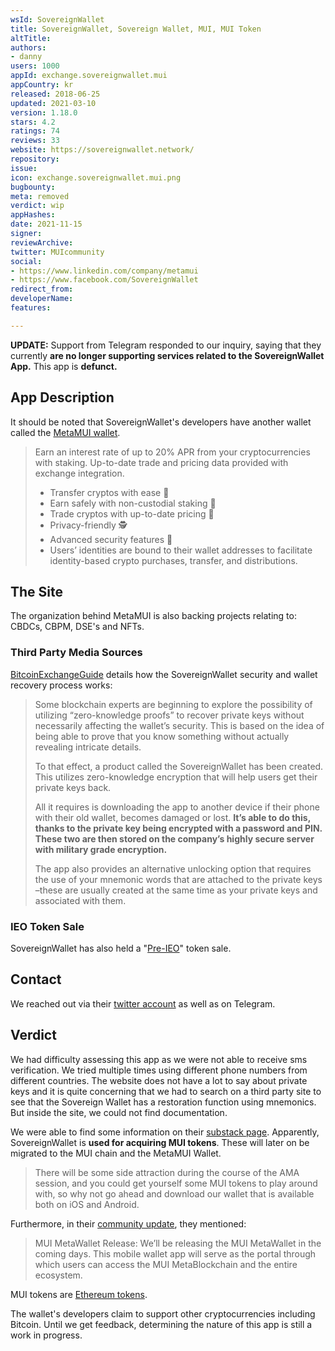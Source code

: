 ```yaml
---
wsId: SovereignWallet
title: SovereignWallet, Sovereign Wallet, MUI, MUI Token
altTitle: 
authors:
- danny
users: 1000
appId: exchange.sovereignwallet.mui
appCountry: kr
released: 2018-06-25
updated: 2021-03-10
version: 1.18.0
stars: 4.2
ratings: 74
reviews: 33
website: https://sovereignwallet.network/
repository: 
issue: 
icon: exchange.sovereignwallet.mui.png
bugbounty: 
meta: removed
verdict: wip
appHashes: 
date: 2021-11-15
signer: 
reviewArchive: 
twitter: MUIcommunity
social:
- https://www.linkedin.com/company/metamui
- https://www.facebook.com/SovereignWallet
redirect_from: 
developerName: 
features: 

---
```


**UPDATE:** Support from Telegram responded to our inquiry, saying that they currently **are no longer supporting services related to the SovereignWallet App.** This app is **defunct.**

## App Description

It should be noted that SovereignWallet's developers have another wallet called the [MetaMUI wallet](https://play.google.com/store/apps/details?id=id.metablockchain.metawallet).

> Earn an interest rate of up to 20% APR from your cryptocurrencies with staking. Up-to-date trade and pricing data provided with exchange integration.
>
> - Transfer cryptos with ease 💸
> - Earn safely with non-custodial staking 🔐
> - Trade cryptos with up-to-date pricing 🤝
> - Privacy-friendly 🕵️
> - Advanced security features 🔐
> - Users’ identities are bound to their wallet addresses to facilitate identity-based crypto purchases, transfer, and distributions.

## The Site

The organization behind MetaMUI is also backing projects relating to: CBDCs, CBPM, DSE's and NFTs.

### Third Party Media Sources

[BitcoinExchangeGuide](https://bitcoinexchangeguide.com/sovereignwallet/) details how the SovereignWallet security and wallet recovery process works:

> Some blockchain experts are beginning to explore the possibility of utilizing “zero-knowledge proofs” to recover private keys without necessarily affecting the wallet’s security. This is based on the idea of being able to prove that you know something without actually revealing intricate details.
>
> To that effect, a product called the SovereignWallet has been created. This utilizes zero-knowledge encryption that will help users get their private keys back.
>
> All it requires is downloading the app to another device if their phone with their old wallet, becomes damaged or lost. **It’s able to do this, thanks to the private key being encrypted with a password and PIN. These two are then stored on the company’s highly secure server with military grade encryption.**
>
> The app also provides an alternative unlocking option that requires the use of your mnemonic words that are attached to the private keys –these are usually created at the same time as your private keys and associated with them.

### IEO Token Sale

SovereignWallet has also held a "[Pre-IEO](https://sovereignwallet.medium.com/pre-ieo-how-to-buy-metamui-in-6-simple-steps-1e158af643c1)" token sale.

## Contact

We reached out via their [twitter account](https://twitter.com/BitcoinWalletz/status/1456164925387128833) as well as on Telegram.

## Verdict

We had difficulty assessing this app as we were not able to receive sms verification. We tried multiple times using different phone numbers from different countries. The website does not have a lot to say about private keys and it is quite concerning that we had to search on a third party site to see that the Sovereign Wallet has a restoration function using mnemonics. But inside the site, we could not find documentation.

We were able to find some information on their [substack page](https://sovereignwallet.substack.com/p/mui-community-update-first-edition). Apparently, SovereignWallet is **used for acquiring MUI tokens**. These will later on be migrated to the MUI chain and the MetaMUI Wallet.

> There will be some side attraction during the course of the AMA session, and you could get yourself some MUI tokens to play around with, so why not go ahead and download our wallet that is available both on iOS and Android.

Furthermore, in their [community update](https://sovereignwallet.substack.com/p/mui-community-update-first-edition), they mentioned:

> MUI MetaWallet Release: We’ll be releasing the MUI MetaWallet in the coming days. This mobile wallet app will serve as the portal through which users can access the MUI MetaBlockchain and the entire ecosystem.

MUI tokens are [Ethereum tokens](https://etherscan.io/token/0x35321c78a48dd9ace94c8e060a4fc279a3a2d9fc#tokenInfo).

The wallet's developers claim to support other cryptocurrencies including Bitcoin. Until we get feedback, determining the nature of this app is still a work in progress.
